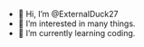 - 👋 Hi, I’m @ExternalDuck27
- 👀 I’m interested in many things.
- 🌱 I’m currently learning coding.

<!---
ExternalDuck27/ExternalDuck27 is a ✨ special ✨ repository because its `README.md` (this file) appears on your GitHub profile.
You can click the Preview link to take a look at your changes.
--->
